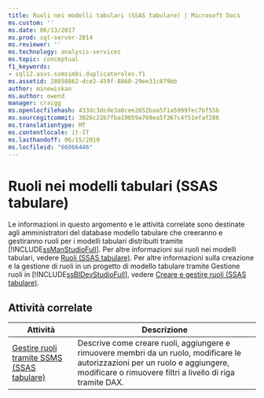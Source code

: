 ```yaml
---
title: Ruoli nei modelli tabulari (SSAS tabulare) | Microsoft Docs
ms.custom: ''
ms.date: 06/13/2017
ms.prod: sql-server-2014
ms.reviewer: ''
ms.technology: analysis-services
ms.topic: conceptual
f1_keywords:
- sql12.asvs.ssmsimbi.duplicateroles.f1
ms.assetid: 28658862-dce2-459f-8868-29ee31c879bb
author: minewiskan
ms.author: owend
manager: craigg
ms.openlocfilehash: 433dc3dcde3a0cee2652baa5f1a59997ec7bf55b
ms.sourcegitcommit: 3026c22b7fba19059a769ea5f367c4f51efaf286
ms.translationtype: MT
ms.contentlocale: it-IT
ms.lasthandoff: 06/15/2019
ms.locfileid: "66066446"
---
```

# <a name="tabular-model-roles-ssas-tabular"></a>Ruoli nei modelli tabulari (SSAS tabulare)
  Le informazioni in questo argomento e le attività correlate sono destinate agli amministratori del database modello tabulare che creeranno e gestiranno ruoli per i modelli tabulari distribuiti tramite [!INCLUDE[ssManStudioFull](../../includes/ssmanstudiofull-md.md)]. Per altre informazioni sui ruoli nei modelli tabulari, vedere [Ruoli &#40;SSAS tabulare&#41;](roles-ssas-tabular.md). Per altre informazioni sulla creazione e la gestione di ruoli in un progetto di modello tabulare tramite Gestione ruoli in [!INCLUDE[ssBIDevStudioFull](../../includes/ssbidevstudiofull-md.md)], vedere [Creare e gestire ruoli &#40;SSAS tabulare&#41;](create-and-manage-roles-ssas-tabular.md).  
  
## <a name="related-tasks"></a>Attività correlate  
  
|Attività|Descrizione|  
|----------|-----------------|  
|[Gestire ruoli tramite SSMS &#40;SSAS tabulare&#41;](manage-roles-by-using-ssms-ssas-tabular.md)|Descrive come creare ruoli, aggiungere e rimuovere membri da un ruolo, modificare le autorizzazioni per un ruolo e aggiungere, modificare o rimuovere filtri a livello di riga tramite DAX.|  
  
  
